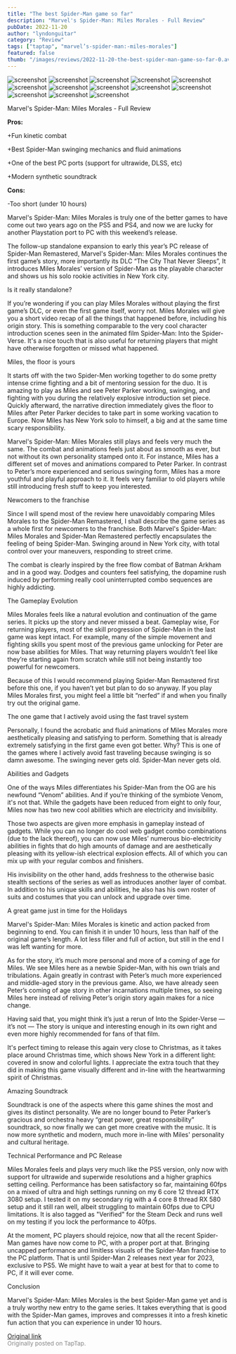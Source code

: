 ```yaml
---
title: "The best Spider-Man game so far"
description: "Marvel's Spider-Man: Miles Morales - Full Review"
pubDate: 2022-11-20
author: "lyndonguitar"
category: "Review"
tags: ["taptap", "marvel’s-spider-man:-miles-morales"]
featured: false
thumb: "/images/reviews/2022-11-20-the-best-spider-man-game-so-far-0.avif"
---
```


<div class="gallery">
  <img src="/images/reviews/2022-11-20-the-best-spider-man-game-so-far-0.avif" alt="screenshot" />
  <img src="/images/reviews/2022-11-20-the-best-spider-man-game-so-far-1.avif" alt="screenshot" />
  <img src="/images/reviews/2022-11-20-the-best-spider-man-game-so-far-2.avif" alt="screenshot" />
  <img src="/images/reviews/2022-11-20-the-best-spider-man-game-so-far-3.avif" alt="screenshot" />
  <img src="/images/reviews/2022-11-20-the-best-spider-man-game-so-far-4.avif" alt="screenshot" />
  <img src="/images/reviews/2022-11-20-the-best-spider-man-game-so-far-5.avif" alt="screenshot" />
  <img src="/images/reviews/2022-11-20-the-best-spider-man-game-so-far-6.avif" alt="screenshot" />
  <img src="/images/reviews/2022-11-20-the-best-spider-man-game-so-far-7.avif" alt="screenshot" />
  <img src="/images/reviews/2022-11-20-the-best-spider-man-game-so-far-8.avif" alt="screenshot" />
  <img src="/images/reviews/2022-11-20-the-best-spider-man-game-so-far-9.avif" alt="screenshot" />
  <img src="/images/reviews/2022-11-20-the-best-spider-man-game-so-far-10.avif" alt="screenshot" />
  <img src="/images/reviews/2022-11-20-the-best-spider-man-game-so-far-11.avif" alt="screenshot" />
  <img src="/images/reviews/2022-11-20-the-best-spider-man-game-so-far-12.avif" alt="screenshot" />
</div>

Marvel's Spider-Man: Miles Morales - Full Review


**Pros:**


+Fun kinetic combat

+Best Spider-Man swinging mechanics and fluid animations

+One of the best PC ports (support for ultrawide, DLSS, etc)

+Modern synthetic soundtrack


**Cons:**


-Too short (under 10 hours)

Marvel's Spider-Man: Miles Morales is truly one of the better games to have come out two years ago on the PS5 and PS4, and now we are lucky for another Playstation port to PC with this weekend’s release.

The follow-up standalone expansion to early this year’s PC release of Spider-Man Remastered, Marvel's Spider-Man: Miles Morales continues the first game’s story, more importantly its DLC “The City That Never Sleeps”, It introduces Miles Morales’ version of Spider-Man as the playable character and shows us his solo rookie activities in New York city.

Is it really standalone?

If you’re wondering if you can play Miles Morales without playing the first game’s DLC, or even the first game itself, worry not. Miles Morales will give you a short video recap of all the things that happened before, including his origin story. This is something comparable to the very cool character introduction scenes seen in the animated film Spider-Man: Into the Spider-Verse. It's a nice touch that is also useful for returning players that might have otherwise forgotten or missed what happened.

Miles, the floor is yours

It starts off with the two Spider-Men working together to do some pretty intense crime fighting and a bit of mentoring session for the duo. It is amazing to play as Miles and see Peter Parker working, swinging, and fighting with you during the relatively explosive introduction set piece. Quickly afterward, the narrative direction immediately gives the floor to Miles after Peter Parker decides to take part in some working vacation to Europe. Now Miles has New York solo to himself, a big and at the same time scary responsibility.

Marvel's Spider-Man: Miles Morales still plays and feels very much the same. The combat and animations feels just about as smooth as ever, but not without its own personality stamped onto it. For instance, Miles has a different set of moves and animations compared to Peter Parker. In contrast to Peter’s more experienced and serious swinging form, Miles has a more youthful and playful approach to it. It feels very familiar to old players while still introducing fresh stuff to keep you interested.

Newcomers to the franchise

Since I will spend most of the review here unavoidably comparing Miles Morales to the Spider-Man Remastered, I shall describe the game series as a whole first for newcomers to the franchise. Both Marvel's Spider-Man: Miles Morales and Spider-Man Remastered perfectly encapsulates the feeling of being Spider-Man. Swinging around in New York city, with total control over your maneuvers, responding to street crime.

The combat is clearly inspired by the free flow combat of Batman Arkham and in a good way. Dodges and counters feel satisfying, the dopamine rush induced by performing really cool uninterrupted combo sequences are highly addicting.

The Gameplay Evolution

Miles Morales feels like a natural evolution and continuation of the game series. It picks up the story and never missed a beat. Gameplay wise, For returning players, most of the skill progression of Spider-Man in the last game was kept intact. For example, many of the simple movement and fighting skills you spent most of the previous game unlocking for Peter are now base abilities for Miles. That way returning players wouldn’t feel like they’re starting again from scratch while still not being instantly too powerful for newcomers.

Because of this I would recommend playing Spider-Man Remastered first before this one, if you haven’t yet but plan to do so anyway. If you play Miles Morales first, you might feel a little bit “nerfed” if and when you finally try out the original game.

The one game that I actively avoid using the fast travel system

Personally, I found the acrobatic and fluid animations of Miles Morales more aesthetically pleasing and satisfying to perform. Something that is already extremely satisfying in the first game even got better. Why? This is one of the games where I actively avoid fast traveling because swinging is so damn awesome. The swinging never gets old. Spider-Man never gets old.

Abilities and Gadgets

One of the ways Miles differentiates his Spider-Man from the OG are his newfound “Venom” abilities. And if you’re thinking of the symbiote Venom, it's not that. While the gadgets have been reduced from eight to only four, Miles now has two new cool abilities which are electricity and invisibility.

Those two aspects are given more emphasis in gameplay instead of gadgets. While you can no longer do cool web gadget combo combinations (due to the lack thereof), you can now use Miles’ numerous bio-electricity abilities in fights that do high amounts of damage and are aesthetically pleasing with its yellow-ish electrical explosion effects. All of which you can mix up with your regular combos and finishers.

His invisibility on the other hand, adds freshness to the otherwise basic stealth sections of the series as well as introduces another layer of combat. In addition to his unique skills and abilities, he also has his own roster of suits and costumes that you can unlock and upgrade over time.

A great game just in time for the Holidays

Marvel's Spider-Man: Miles Morales is kinetic and action packed from beginning to end. You can finish it in under 10 hours, less than half of the original game’s length. A lot less filler and full of action, but still in the end I was left wanting for more.

As for the story, it’s much more personal and more of a coming of age for Miles. We see Miles here as a newbie Spider-Man, with his own trials and tribulations. Again greatly in contrast with Peter’s much more experienced and middle-aged story in the previous game. Also, we have already seen Peter’s coming of age story in other incarnations multiple times, so seeing Miles here instead of reliving Peter’s origin story again makes for a nice change.

Having said that, you might think it’s just a rerun of Into the Spider-Verse — it’s not — The story is unique and interesting enough in its own right and even more highly recommended for fans of that film.

It's perfect timing to release this again very close to Christmas, as it takes place around Christmas time, which shows New York in a different light: covered in snow and colorful lights. I appreciate the extra touch that they did in making this game visually different and in-line with the heartwarming spirit of Christmas.

Amazing Soundtrack

Soundtrack is one of the aspects where this game shines the most and gives its distinct personality. We are no longer bound to Peter Parker’s gracious and orchestra heavy “great power, great responsibility” soundtrack, so now finally we can get more creative with the music. It is now more synthetic and modern, much more in-line with Miles' personality and cultural heritage.

Technical Performance and PC Release

Miles Morales feels and plays very much like the PS5 version, only now with support for ultrawide and superwide resolutions and a higher graphics setting ceiling. Performance has been satisfactory so far, maintaining 60fps on a mixed of ultra and high settings running on my 6 core 12 thread RTX 3080 setup. I tested it on my secondary rig with a 4 core 8 thread RX 580 setup and it still ran well, albeit struggling to maintain 60fps due to CPU limitations. It is also tagged as "Verified" for the Steam Deck and runs well on my testing if you lock the performance to 40fps.

At the moment, PC players should rejoice, now that all the recent Spider-Man games have now come to PC, with a proper port at that. Bringing uncapped performance and limitless visuals of the Spider-Man franchise to the PC platform. That is until Spider-Man 2 releases next year for 2023, exclusive to PS5. We might have to wait a year at best for that to come to PC, if it will ever come.

Conclusion

Marvel's Spider-Man: Miles Morales is the best Spider-Man game yet and is a truly worthy new entry to the game series. It takes everything that is good with the Spider-Man games, improves and compresses it into a fresh kinetic fun action that you can experience in under 10 hours.

[Original link](https://www.taptap.io/post/3255036)<br><span style="font-size: 0.95em; color: #888;">Originally posted on TapTap.</span>
